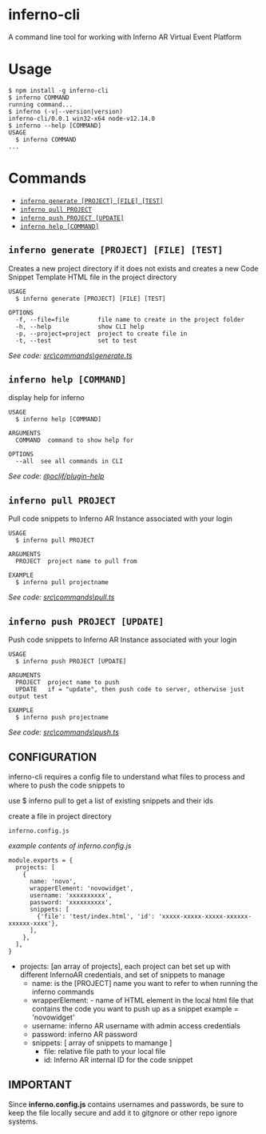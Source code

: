 inferno-cli
===========

A command line tool for working with Inferno AR Virtual Event Platform

# Usage
<!-- usage -->
```sh-session
$ npm install -g inferno-cli
$ inferno COMMAND
running command...
$ inferno (-v|--version|version)
inferno-cli/0.0.1 win32-x64 node-v12.14.0
$ inferno --help [COMMAND]
USAGE
  $ inferno COMMAND
...
```
<!-- usagestop -->
# Commands
<!-- commands -->
* [`inferno generate [PROJECT] [FILE] [TEST]`](#inferno-generate-project-file-test)
* [`inferno pull PROJECT`](#inferno-pull-project)
* [`inferno push PROJECT [UPDATE]`](#inferno-push-project-update)
* [`inferno help [COMMAND]`](#inferno-help-command)

## `inferno generate [PROJECT] [FILE] [TEST]`

Creates a new project directory if it does not exists and creates a new Code Snippet Template HTML file in the project directory

```
USAGE
  $ inferno generate [PROJECT] [FILE] [TEST]

OPTIONS
  -f, --file=file        file name to create in the project folder
  -h, --help             show CLI help
  -p, --project=project  project to create file in
  -t, --test             set to test
```

_See code: [src\commands\generate.ts](https://github.com/novologic/inferno-cli/blob/v0.0.1/src\commands\generate.ts)_

## `inferno help [COMMAND]`

display help for inferno

```
USAGE
  $ inferno help [COMMAND]

ARGUMENTS
  COMMAND  command to show help for

OPTIONS
  --all  see all commands in CLI
```

_See code: [@oclif/plugin-help](https://github.com/oclif/plugin-help/blob/v3.2.0/src\commands\help.ts)_

## `inferno pull PROJECT`

Pull code snippets to Inferno AR Instance associated with your login

```
USAGE
  $ inferno pull PROJECT

ARGUMENTS
  PROJECT  project name to pull from

EXAMPLE
  $ inferno pull projectname
```

_See code: [src\commands\pull.ts](https://github.com/novologic/inferno-cli/blob/v0.0.1/src\commands\pull.ts)_

## `inferno push PROJECT [UPDATE]`

Push code snippets to Inferno AR Instance associated with your login

```
USAGE
  $ inferno push PROJECT [UPDATE]

ARGUMENTS
  PROJECT  project name to push
  UPDATE   if = "update", then push code to server, otherwise just output test

EXAMPLE
  $ inferno push projectname
```

_See code: [src\commands\push.ts](https://github.com/novologic/inferno-cli/blob/v0.0.1/src\commands\push.ts)_
<!-- commandsstop -->


## CONFIGURATION

inferno-cli requires a config file to understand what files to process
and where to push the  code snippets to

use $ inferno pull to get a list of existing snippets and their ids

create a file in project directory
```
inferno.config.js
```

*example contents of inferno.config.js*
```
module.exports = {
  projects: [
    {
      name: 'novo',
      wrapperElement: 'novowidget',
      username: 'xxxxxxxxxx',
      password: 'xxxxxxxxxx',
      snippets: [
        {'file': 'test/index.html', 'id': 'xxxxx-xxxxx-xxxxx-xxxxxx-xxxxxx-xxxx'},
      ],
    },
  ],
}
``` 


- projects: [an array of projects], each project can bet set up with different
InfernoAR credentials, and set of snippets to manage
  - name: is the [PROJECT] name you want to refer to when running the inferno commands
  - wrapperElement: - name of HTML element in the local html file that contains the code 
you want to push up as a snippet example <novowidget></novowidget> = 'novowidget'
  - username: inferno AR username with admin access credentials
  - password: inferno AR password
  - snippets: [ array of snippets to mamange ]
    - file: relative file path to your local file
    - id: Inferno AR internal ID for the code snippet


## IMPORTANT ##
Since **inferno.config.js** contains usernames and passwords, be sure to keep the file 
locally secure and add it to gitgnore or other repo ignore systems.
